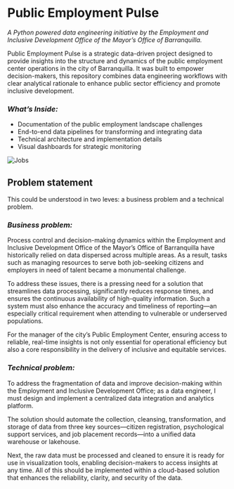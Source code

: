 # Public Employment Pulse

*A Python powered data engineering initiative by the Employment and Inclusive Development Office of the Mayor’s Office of Barranquilla.*

Public Employment Pulse is a strategic data-driven project designed to provide insights into the structure and dynamics of the public employment center operations in the city of Barranquilla. It was built to empower decision-makers, this repository combines data engineering workflows with clear analytical rationale to enhance public sector efficiency and promote inclusive development.

### _What’s Inside:_

- Documentation of the public employment landscape challenges
- End-to-end data pipelines for transforming and integrating data
- Technical architecture and implementation details
- Visual dashboards for strategic monitoring

![Jobs]("~\assets\jobs.jpg")

## Problem statement
This could be understood in two leves: a business problem and a technical problem. 

### _Business problem:_
Process control and decision-making dynamics within the Employment and Inclusive Development Office of the Mayor’s Office of Barranquilla have historically relied on data dispersed across multiple areas. As a result, tasks such as managing resources to serve both job-seeking citizens and employers in need of talent became a monumental challenge.

To address these issues, there is a pressing need for a solution that streamlines data processing, significantly reduces response times, and ensures the continuous availability of high-quality information. Such a system must also enhance the accuracy and timeliness of reporting—an especially critical requirement when attending to vulnerable or underserved populations.

For the manager of the city’s Public Employment Center, ensuring access to reliable, real-time insights is not only essential for operational efficiency but also a core responsibility in the delivery of inclusive and equitable services.

### _Technical problem:_

To address the fragmentation of data and improve decision-making within the Employment and Inclusive Development Office; as a data engineer, I must design and implement a centralized data integration and analytics platform.

The solution should automate the collection, cleansing, transformation, and storage of data from three key sources—citizen registration, psychological support services, and job placement records—into a unified data warehouse or lakehouse.

Next, the raw data must be processed and cleaned to ensure it is ready for use in visualization tools, enabling decision-makers to access insights at any time. All of this should be implemented within a cloud-based solution that enhances the reliability, clarity, and security of the data.